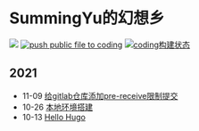 # SummingYu的幻想乡

[![](https://img.shields.io/badge/blog-summinglearn-green)](https://summinglearn.com) 
[![push public file to coding](https://github.com/summingyu/blog-hugo-page/actions/workflows/hg-pages.yml/badge.svg)](https://github.com/summingyu/blog-hugo-page/actions/workflows/hg-pages.yml) 
[![coding构建状态](https://summingyu.coding.net/badges/hugo-blog/job/843162/build.svg)](https://summingyu.coding.net/p/hugo-blog/ci/job)


## 2021
- 11-09 [给gitlab仓库添加pre-receive限制提交](content/posts/gitlab-pre-receive.md)
- 10-26 [本地环境搭建](content/posts/init-local-env/index.md)
- 10-13 [Hello Hugo](content/posts/first_post.md)